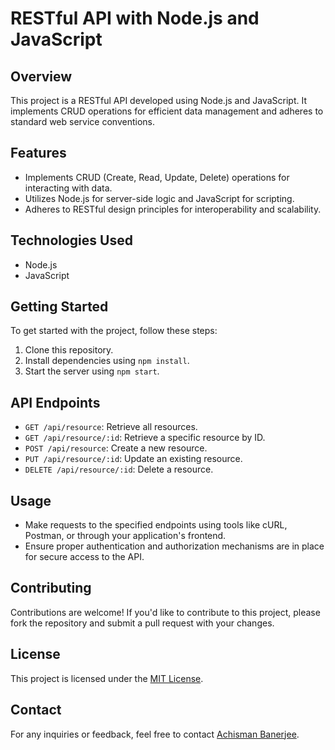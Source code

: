 # RESTful API with Node.js and JavaScript

## Overview
This project is a RESTful API developed using Node.js and JavaScript. It implements CRUD operations for efficient data management and adheres to standard web service conventions.

## Features
- Implements CRUD (Create, Read, Update, Delete) operations for interacting with data.
- Utilizes Node.js for server-side logic and JavaScript for scripting.
- Adheres to RESTful design principles for interoperability and scalability.

## Technologies Used
- Node.js
- JavaScript

## Getting Started
To get started with the project, follow these steps:

1. Clone this repository.
2. Install dependencies using `npm install`.
3. Start the server using `npm start`.

## API Endpoints
- `GET /api/resource`: Retrieve all resources.
- `GET /api/resource/:id`: Retrieve a specific resource by ID.
- `POST /api/resource`: Create a new resource.
- `PUT /api/resource/:id`: Update an existing resource.
- `DELETE /api/resource/:id`: Delete a resource.

## Usage
- Make requests to the specified endpoints using tools like cURL, Postman, or through your application's frontend.
- Ensure proper authentication and authorization mechanisms are in place for secure access to the API.

## Contributing
Contributions are welcome! If you'd like to contribute to this project, please fork the repository and submit a pull request with your changes.

## License
This project is licensed under the [MIT License](LICENSE).

## Contact
For any inquiries or feedback, feel free to contact [Achisman Banerjee](mailto:achismanbanerjee4@gmail.com).
